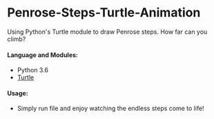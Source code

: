 # Penrose-Steps-Turtle-Animation
Using Python's Turtle module to draw Penrose steps. How far can you climb?

#### Language and Modules:
* Python 3.6
* [Turtle](https://docs.python.org/3.6/library/turtle.html)

#### Usage:
* Simply run file and enjoy watching the endless steps come to life!

